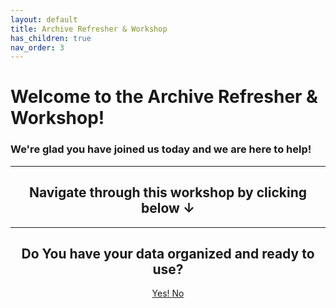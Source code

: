 ```yaml
---
layout: default
title: Archive Refresher & Workshop
has_children: true
nav_order: 3
---
```


# Welcome to the Archive Refresher & Workshop!
### We're glad you have joined us today and we are here to help!
---




## <center>Navigate through this workshop by clicking below ↓ </center>
---
## <center>Do You have your data organized and ready to use?</center>


<center><a href="{{ '/docs/QC-Your-Data.html' | relative_url }}" class="btn btn-custom fs-6 mb-4 mb-md-0">
  Yes!
</a> <a href="{{ '/docs/Prep-Your_Data.html' | relative_url }}" class="btn btn-custom fs-6 mb-4 mb-md-0">
  No
</a></center>